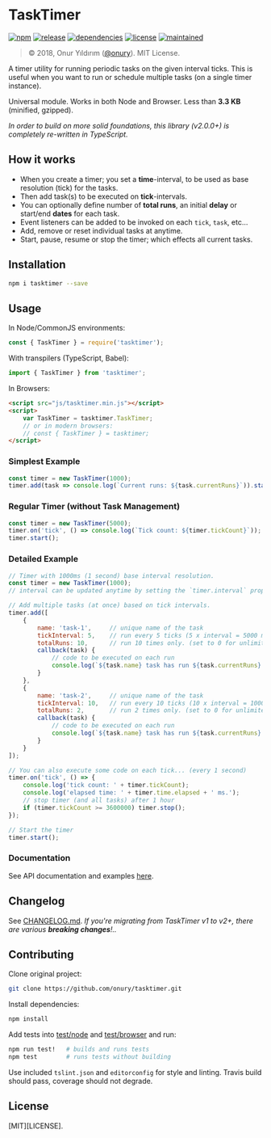 # TaskTimer

[![npm](http://img.shields.io/npm/v/tasktimer.svg)](https://www.npmjs.com/package/tasktimer)
[![release](https://img.shields.io/github/release/onury/tasktimer.svg)](https://github.com/onury/tasktimer)
[![dependencies](https://david-dm.org/onury/tasktimer.svg)](https://david-dm.org/onury/tasktimer)
[![license](http://img.shields.io/npm/l/tasktimer.svg)](https://github.com/onury/tasktimer/blob/master/LICENSE)
[![maintained](https://img.shields.io/maintenance/yes/2018.svg)](https://github.com/onury/tasktimer/graphs/commit-activity)

> © 2018, Onur Yıldırım ([@onury](https://github.com/onury)). MIT License.

A timer utility for running periodic tasks on the given interval ticks.
This is useful when you want to run or schedule multiple tasks (on a single timer instance).

Universal module. Works in both Node and Browser. Less than **3.3 KB** (minified, gzipped).

_In order to build on more solid foundations, this library (v2.0.0+) is completely re-written in TypeScript._

## How it works

- When you create a timer; you set a **time**-interval, to be used as base resolution (tick) for the tasks.
- Then add task(s) to be executed on **tick**-intervals.
- You can optionally define number of **total runs**, an initial **delay** or start/end **dates** for each task.
- Event listeners can be added to be invoked on each `tick`, `task`, etc...
- Add, remove or reset individual tasks at anytime.
- Start, pause, resume or stop the timer; which effects all current tasks.

## Installation

```sh
npm i tasktimer --save
```

## Usage

In Node/CommonJS environments:
```js
const { TaskTimer } = require('tasktimer');
```

With transpilers (TypeScript, Babel):
```js
import { TaskTimer } from 'tasktimer';
```

In Browsers:
```html
<script src="js/tasktimer.min.js"></script>
<script>
    var TaskTimer = tasktimer.TaskTimer;
    // or in modern browsers:
    // const { TaskTimer } = tasktimer;
</script>
```

### Simplest Example

```js
const timer = new TaskTimer(1000);
timer.add(task => console.log(`Current runs: ${task.currentRuns}`)).start();
```

### Regular Timer (without Task Management)

```js
const timer = new TaskTimer(5000);
timer.on('tick', () => console.log(`Tick count: ${timer.tickCount}`));
timer.start();
```

### Detailed Example

```js
// Timer with 1000ms (1 second) base interval resolution.
const timer = new TaskTimer(1000);
// interval can be updated anytime by setting the `timer.interval` property.

// Add multiple tasks (at once) based on tick intervals.
timer.add([
    {
        name: 'task-1',     // unique name of the task
        tickInterval: 5,    // run every 5 ticks (5 x interval = 5000 ms)
        totalRuns: 10,      // run 10 times only. (set to 0 for unlimited times)
        callback(task) {
            // code to be executed on each run
            console.log(`${task.name} task has run ${task.currentRuns} times.`);
        }
    },
    {
        name: 'task-2',     // unique name of the task
        tickInterval: 10,   // run every 10 ticks (10 x interval = 10000 ms)
        totalRuns: 2,       // run 2 times only. (set to 0 for unlimited times)
        callback(task) {
            // code to be executed on each run
            console.log(`${task.name} task has run ${task.currentRuns} times.`);
        }
    }
]);

// You can also execute some code on each tick... (every 1 second)
timer.on('tick', () => {
    console.log('tick count: ' + timer.tickCount);
    console.log('elapsed time: ' + timer.time.elapsed + ' ms.');
    // stop timer (and all tasks) after 1 hour
    if (timer.tickCount >= 3600000) timer.stop();
});

// Start the timer
timer.start();
```

### Documentation

See API documentation and examples [here][docs].

## Changelog

See [CHANGELOG.md][changelog].
*If you're migrating from TaskTimer v1 to v2+, there are various **breaking changes**!..*

## Contributing

Clone original project:

```sh
git clone https://github.com/onury/tasktimer.git
```

Install dependencies:

```sh
npm install
```

Add tests into [test/node](test/node) and [test/browser](test/browser) and run:

```sh
npm run test!   # builds and runs tests
npm test        # runs tests without building
```

Use included `tslint.json` and `editorconfig` for style and linting.
Travis build should pass, coverage should not degrade.

## License
[MIT][LICENSE].

[docs]:https://onury.io/tasktimer/?api=tasktimer
[changelog]:CHANGELOG.md
